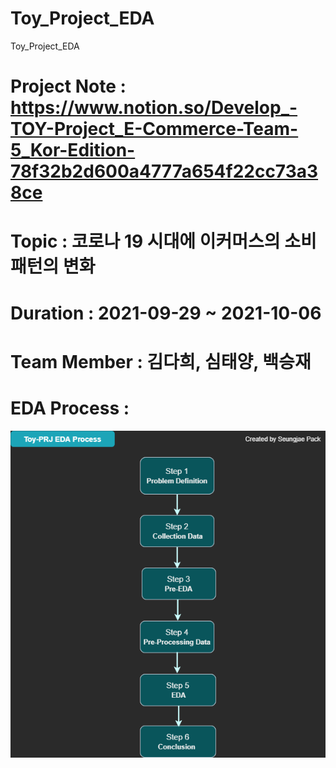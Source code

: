# Toy_Project_EDA
Toy_Project_EDA
# Project Note : https://www.notion.so/Develop_-TOY-Project_E-Commerce-Team-5_Kor-Edition-78f32b2d600a4777a654f22cc73a38ce
# Topic : 코로나 19 시대에 이커머스의 소비패턴의 변화
# Duration : 2021-09-29 ~ 2021-10-06
# Team Member : 김다희, 심태양, 백승재
# EDA Process :
<p align='center'>
    <img src="./04.image/Sequence/PRJ EDA Process.drawio_SJP.png"/>
</p>

